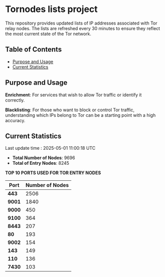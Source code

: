 # Tornodes lists project

This repository provides updated lists of IP addresses associated with Tor relay nodes. The lists are refreshed every 30 minutes to ensure they reflect the most current state of the Tor network.

## Table of Contents

- [Purpose and Usage](#purpose-and-usage)
- [Current Statistics](#current-statistics)


## Purpose and Usage

**Enrichment**: For services that wish to allow Tor traffic or identify it correctly.

**Blacklisting**: For those who want to block or control Tor traffic, understanding which IPs belong to Tor can be a starting point with a high accuracy.

## Current Statistics

Last update time : 2025-05-01 11:00:18 UTC

- **Total Number of Nodes**: 9696
- **Total of Entry Nodes**: 8245

**TOP 10 PORTS USED FOR TOR ENTRY NODES**

| **Port** | **Number of Nodes** |
|------|-----------------|
| **443**   | 2506  |
| **9001**   | 1840  |
| **9000**   | 450  |
| **9100**   | 364  |
| **8443**   | 207  |
| **80**   | 193  |
| **9002**   | 154  |
| **143**   | 149  |
| **110**   | 136  |
| **7430**   | 103  |

